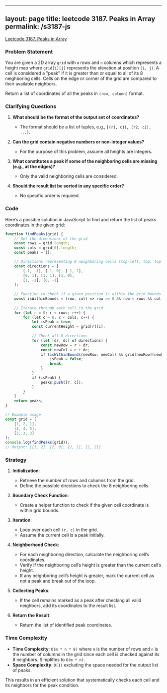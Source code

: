 
---
layout: page
title: leetcode 3187. Peaks in Array
permalink: /s3187-js
---
[Leetcode 3187. Peaks in Array](https://algoadvance.github.io/algoadvance/l3187)
### Problem Statement

You are given a 2D array `grid` with `m` rows and `n` columns which represents a height map where `grid[i][j]` represents the elevation at position `(i, j)`. A cell is considered a "peak" if it is greater than or equal to all of its 8 neighboring cells. Cells on the edge or corner of the grid are compared to their available neighbors.

Return a list of coordinates of all the peaks in `(row, column)` format.

### Clarifying Questions

1. **What should be the format of the output set of coordinates?**
   - The format should be a list of tuples, e.g., `[(r1, c1), (r2, c2), ...]`.

2. **Can the grid contain negative numbers or non-integer values?**
   - For the purpose of this problem, assume all heights are integers. 

3. **What constitutes a peak if some of the neighboring cells are missing (e.g., at the edges)?**
   - Only the valid neighboring cells are considered. 

4. **Should the result list be sorted in any specific order?**
   - No specific order is required.

### Code

Here’s a possible solution in JavaScript to find and return the list of peaks coordinates in the given grid:

```javascript
function findPeaks(grid) {
    // Get the dimensions of the grid
    const rows = grid.length;
    const cols = grid[0].length;
    const peaks = [];

    // Directions representing 8 neighboring cells (top-left, top, top-right, right, bottom-right, bottom, bottom-left, left)
    const directions = [
        [-1, -1], [-1, 0], [-1, 1], 
        [0, 1], [1, 1], [1, 0], 
        [1, -1], [0, -1]
    ];
    
    // Function to check if a given position is within the grid bounds
    const isWithinBounds = (row, col) => row >= 0 && row < rows && col >= 0 && col < cols;
    
    // Iterate through each cell in the grid
    for (let r = 0; r < rows; r++) {
        for (let c = 0; c < cols; c++) {
            let isPeak = true;
            const currentHeight = grid[r][c];
            
            // Check all 8 directions
            for (let [dr, dc] of directions) {
                const newRow = r + dr;
                const newCol = c + dc;
                if (isWithinBounds(newRow, newCol) && grid[newRow][newCol] > currentHeight) {
                    isPeak = false;
                    break;
                }
            }
            if (isPeak) {
                peaks.push([r, c]);
            }
        }
    }
    return peaks;
}

// Example usage
const grid = [
    [1, 2, 1],
    [3, 4, 5],
    [3, 3, 3]
];
console.log(findPeaks(grid));
// Output: [[1, 2], [2, 0], [2, 1], [2, 2]]
```

### Strategy

1. **Initialization**:
   - Retrieve the number of rows and columns from the grid.
   - Define the possible directions to check the 8 neighboring cells.
   
2. **Boundary Check Function**:
   - Create a helper function to check if the given cell coordinate is within grid bounds.
   
3. **Iteration**:
   - Loop over each cell `(r, c)` in the grid.
   - Assume the current cell is a peak initially.
   
4. **Neighborhood Check**:
   - For each neighboring direction, calculate the neighboring cell’s coordinates.
   - Verify if the neighboring cell’s height is greater than the current cell’s height.
   - If any neighboring cell’s height is greater, mark the current cell as not a peak and break out of the loop.
   
5. **Collecting Peaks**:
   - If the cell remains marked as a peak after checking all valid neighbors, add its coordinates to the result list.
   
6. **Return the Result**:
   - Return the list of identified peak coordinates.

### Time Complexity

- **Time Complexity**: `O(m * n * 8)` where `m` is the number of rows and `n` is the number of columns in the grid since each cell is checked against its 8 neighbors. Simplifies to `O(m * n)`.
- **Space Complexity**: `O(1)` excluding the space needed for the output list of peaks.

This results in an efficient solution that systematically checks each cell and its neighbors for the peak condition.